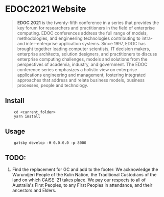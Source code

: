 # EDOC2021 Website

> **EDOC 2021** is the twenty-fifth conference in a series that provides the key forum for researchers and practitioners in the field of enterprise computing. EDOC conferences address the full range of models, methodologies, and engineering technologies contributing to intra- and inter-enterprise application systems. Since 1997, EDOC has brought together leading computer scientists, IT decision makers, enterprise architects, solution designers, and practitioners to discuss enterprise computing challenges, models and solutions from the perspectives of academia, industry, and government. The EDOC conference series emphasizes a holistic view on enterprise applications engineering and management, fostering integrated approaches that address and relate business models, business processes, people and technology.

## Install

```
    cd <current_folder>
    yarn install
```

## Usage

```
    gatsby develop -H 0.0.0.0 -p 8000
```

## TODO:
1. Find the replacement for GC and add to the footer:
    We acknowledge the Wurundjeri People of the Kulin Nation, the Traditional Custodians of the land on which CAiSE '21 takes place.
    We pay our respects to all of Australia's First Peoples, to any First Peoples in attendance, and their ancestors and Elders.
